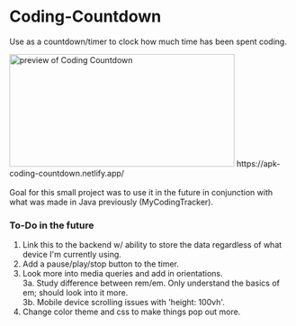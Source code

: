 # Coding-Countdown
Use as a countdown/timer to clock how much time has been spent coding.

<img src="https://i.gyazo.com/80a83648b7e00d8c8d1b1648e266a823.png" alt="preview of Coding Countdown" width="400" height="200" />
https://apk-coding-countdown.netlify.app/ <br/><br/>
Goal for this small project was to use it in the future in conjunction with what was made in Java previously (MyCodingTracker).

### To-Do in the future
1. Link this to the backend w/ ability to store the data regardless of what device I'm currently using.
2. Add a pause/play/stop button to the timer.
3. Look more into media queries and add in orientations.<br/>
  3a. Study difference between rem/em.  Only understand the basics of em; should look into it more.<br/>
  3b. Mobile device scrolling issues with 'height: 100vh'.<br/>
4. Change color theme and css to make things pop out more.
